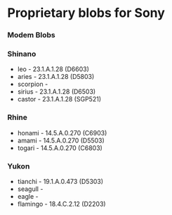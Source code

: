 # Proprietary blobs for Sony

### Modem Blobs
### Shinano
* leo      - 23.1.A.1.28 (D6603)
* aries    - 23.1.A.1.28 (D5803)
* scorpion -
* sirius   - 23.1.A.1.28 (D6503)
* castor   - 23.1.A.1.28 (SGP521)

### Rhine
* honami   - 14.5.A.0.270 (C6903)
* amami    - 14.5.A.0.270 (D5503)
* togari   - 14.5.A.0.270 (C6803)

### Yukon
* tianchi  - 19.1.A.0.473 (D5303)
* seagull  -
* eagle    -
* flamingo - 18.4.C.2.12 (D2203)
